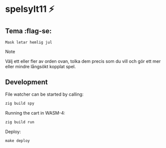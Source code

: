 # spelsylt11 :zap:

## Tema :flag-se:

`Mask letar hemlig jul`

> [!Note]
> Välj ett eller fler av orden ovan, tolka dem precis som du vill och gör ett mer eller mindre långsökt kopplat spel.

## Development

File watcher can be started by calling:
```sh
zig build spy
```

Running the cart in WASM-4:
```sh
zig build run
```

Deploy:
```
make deploy
```
